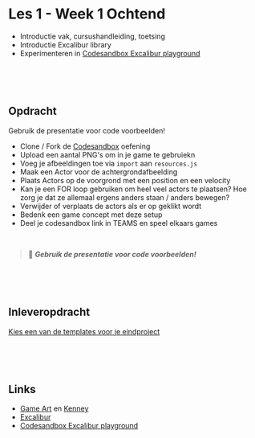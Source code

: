 # Les 1 - Week 1 Ochtend

- Introductie vak, cursushandleiding, toetsing
- Introductie Excalibur library
- Experimenteren in [Codesandbox Excalibur playground](https://codesandbox.io/s/excalibur-vite-testproject-olk4bu)

<br>
<br>
<br>

## Opdracht

Gebruik de presentatie voor code voorbeelden!

- Clone / Fork de [Codesandbox](https://codesandbox.io/s/excalibur-vite-testproject-olk4bu) oefening
- Upload een aantal PNG's om in je game te gebruiekn
- Voeg je afbeeldingen toe via `import` aan `resources.js`
- Maak een Actor voor de achtergrondafbeelding
- Plaats Actors op de voorgrond met een position en een velocity
- Kan je een FOR loop gebruiken om heel veel actors te plaatsen? Hoe zorg je dat ze allemaal ergens anders staan / anders bewegen?
- Verwijder of verplaats de actors als er op geklikt wordt
- Bedenk een game concept met deze setup
- Deel je codesandbox link in TEAMS en speel elkaars games

<br>

> 🚨 ***Gebruik de presentatie voor code voorbeelden!***

<br><br><br>

## Inleveropdracht

[Kies een van de templates voor je eindproject](https://github.com/HR-CMGT/PRG04-2022-2023/blob/main/opdrachten/inleveropdracht.md)


<br>
<br>
<br>

## Links

- [Game Art](https://opengameart.org) en [Kenney](https://www.kenney.nl/assets)
- [Excalibur](https://excaliburjs.com)
- [Codesandbox Excalibur playground](https://codesandbox.io/s/excalibur-vite-testproject-olk4bu)
